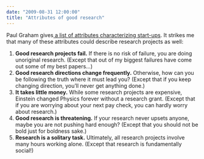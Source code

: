```yaml
---
date: "2009-08-31 12:00:00"
title: "Attributes of good research"
---
```




Paul Graham gives[ a list of attributes characterizing start-ups](http://paulgraham.com/kate.html). It strikes me that many of these attributes could describe research projects as well:

1. __Good research projects fail.__ If there is no risk of failure, you are doing unoriginal research. (Except that out of my biggest failures have come out some of my best papers&hellip;)
1. __Good research directions change frequently.__ Otherwise, how can you be following the truth where it must lead you? (Except that if you keep changing direction, you&rsquo;ll never get anything done.)
1. __It takes little money.__ While some research projects are expensive, Einstein changed Physics forever without a research grant. (Except that if you are worrying about your next pay check, you can hardly worry about research.)
1. __Good research is threatening.__ If your research never upsets anyone, maybe you are not pushing hard enough? (Except that you should not be bold just for boldness sake.)
1. __Research is a solitary task.__ Ultimately, all research projects involve many hours working alone. (Except that research is fundamentally social!)


